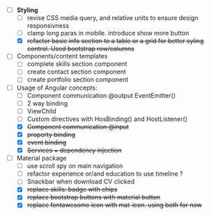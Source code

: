-   [ ] **Styling**
    -   [ ] revise CSS media query, and relative units to ensure design responsivness
    -   [ ] clamp long paras in mobile. introduce show more button
    -   [x] ~~refactor basic info section to a table or a grid for better syling control. Used bootstrap row/columns~~
-   [ ] Components/content templates
    -   [ ] complete skills section component
    -   [ ] create contact section component
    -   [ ] create portfolio section component
-   [ ] Usage of Angular concepts:
    -   [ ] Component communication @output EventEmitter()
    -   [ ] 2 way binding
    -   [ ] ViewChild
    -   [ ] Custom directives with HosBinding() and HostListener()
    -   [x] ~~Component communication @input~~
    -   [x] ~~property binding~~
    -   [x] ~~event binding~~
    -   [x] ~~Services + dependency injection~~
-   [ ] Material package
    -   [ ] use scroll spy on main navigation
    -   [ ] refactor experience or/and education to use timeline ?
    -   [ ] Snackbar when download CV clicked
    -   [x] ~~replace skills: badge with chips~~
    -   [x] ~~replace bootstrap buttons with material button~~
    -   [x] ~~replace fontawesome icon with mat-icon. using both for now~~
